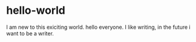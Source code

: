 # hello-world
I am new to this exiciting world.
hello everyone.
I like writing, in the future i want to be a writer.
